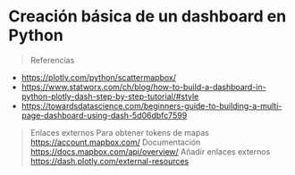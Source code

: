# Creación básica de un dashboard en Python
> Referencias

- https://plotly.com/python/scattermapbox/
- https://www.statworx.com/ch/blog/how-to-build-a-dashboard-in-python-plotly-dash-step-by-step-tutorial/#style
- https://towardsdatascience.com/beginners-guide-to-building-a-multi-page-dashboard-using-dash-5d06dbfc7599

> Enlaces externos
Para obtener tokens de mapas https://account.mapbox.com/ Documentación https://docs.mapbox.com/api/overview/
> Añadir enlaces externos
https://dash.plotly.com/external-resources